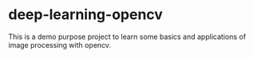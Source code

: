 # deep-learning-opencv

This is a demo purpose project to learn some basics and applications of 
image processing with opencv.